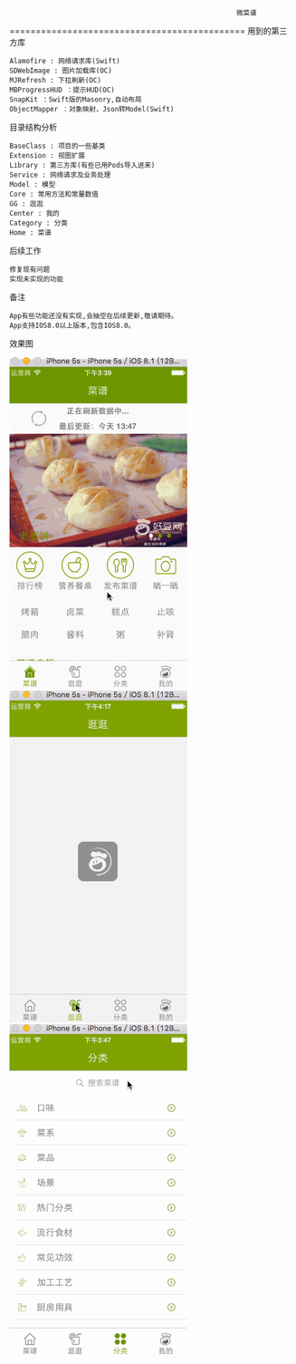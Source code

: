                                                             微菜谱
=============================================
用到的第三方库

    Alamofire : 网络请求库(Swift)
    SDWebImage : 图片加载库(OC)
    MJRefresh : 下拉刷新(OC)
    MBProgressHUD ：提示HUD(OC)
    SnapKit ：Swift版的Masonry,自动布局
    ObjectMapper ：对象映射，Json转Model(Swift)

目录结构分析

    BaseClass : 项目的一些基类
    Extension : 视图扩展
    Library : 第三方库(有些已用Pods导入进来)
    Service : 网络请求及业务处理
    Model : 模型
    Core : 常用方法和常量数值
    GG : 逛逛
    Center : 我的
    Category : 分类
    Home : 菜谱

后续工作

    修复现有问题
    实现未实现的功能

备注

    App有些功能还没有实现,会抽空在后续更新,敬请期待。
    App支持IOS8.0以上版本,包含IOS8.0。

效果图

   ![](https://github.com/AlbertXYZ/HDCP/raw/master/Images/CP.gif)  ![](https://github.com/AlbertXYZ/HDCP/raw/master/Images/GG.gif) ![](https://github.com/AlbertXYZ/HDCP/raw/master/Images/FL.gif) 


